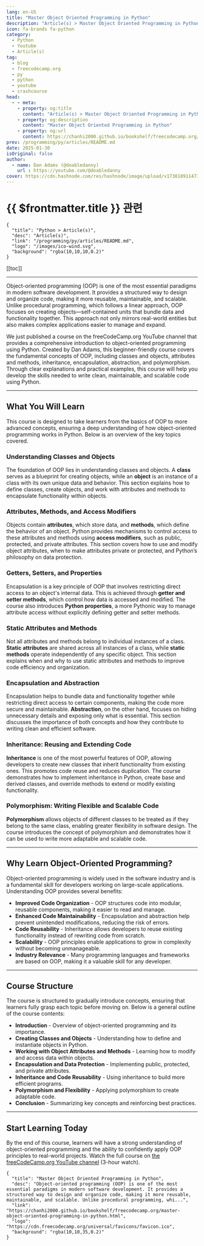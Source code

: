 ```yaml
---
lang: en-US
title: "Master Object Oriented Programming in Python"
description: "Article(s) > Master Object Oriented Programming in Python"
icon: fa-brands fa-python
category:
  - Python
  - Youtube
  - Article(s)
tag:
  - blog
  - freecodecamp.org
  - py
  - python
  - youtube
  - crashcourse
head:
  - - meta:
    - property: og:title
      content: "Article(s) > Master Object Oriented Programming in Python"
    - property: og:description
      content: "Master Object Oriented Programming in Python"
    - property: og:url
      content: https://chanhi2000.github.io/bookshelf/freecodecamp.org/master-object-oriented-programming-in-python.html
prev: /programming/py/articles/README.md
date: 2025-01-30
isOriginal: false
author:
  - name: Dan Adams (@doabledanny)
    url : https://youtube.com/@doabledanny
cover: https://cdn.hashnode.com/res/hashnode/image/upload/v1738189114736/ff24cbf4-c956-4944-8021-a682d31abc03.png
---
```


# {{ $frontmatter.title }} 관련

```component VPCard
{
  "title": "Python > Article(s)",
  "desc": "Article(s)",
  "link": "/programming/py/articles/README.md",
  "logo": "/images/ico-wind.svg",
  "background": "rgba(10,10,10,0.2)"
}
```

[[toc]]

---

<SiteInfo
  name="Master Object Oriented Programming in Python"
  desc="Object-oriented programming (OOP) is one of the most essential paradigms in modern software development. It provides a structured way to design and organize code, making it more reusable, maintainable, and scalable. Unlike procedural programming, whi..."
  url="https://freecodecamp.org/news/master-object-oriented-programming-in-python"
  logo="https://cdn.freecodecamp.org/universal/favicons/favicon.ico"
  preview="https://cdn.hashnode.com/res/hashnode/image/upload/v1738189114736/ff24cbf4-c956-4944-8021-a682d31abc03.png"/>

Object-oriented programming (OOP) is one of the most essential paradigms in modern software development. It provides a structured way to design and organize code, making it more reusable, maintainable, and scalable. Unlike procedural programming, which follows a linear approach, OOP focuses on creating objects—self-contained units that bundle data and functionality together. This approach not only mirrors real-world entities but also makes complex applications easier to manage and expand.

We just published a course on the freeCodeCamp.org YouTube channel that provides a comprehensive introduction to object-oriented programming using Python. Created by Dan Adams, this beginner-friendly course covers the fundamental concepts of OOP, including classes and objects, attributes and methods, inheritance, encapsulation, abstraction, and polymorphism. Through clear explanations and practical examples, this course will help you develop the skills needed to write clean, maintainable, and scalable code using Python.

---

## What You Will Learn

This course is designed to take learners from the basics of OOP to more advanced concepts, ensuring a deep understanding of how object-oriented programming works in Python. Below is an overview of the key topics covered.

### Understanding Classes and Objects

The foundation of OOP lies in understanding classes and objects. A **class** serves as a blueprint for creating objects, while an **object** is an instance of a class with its own unique data and behavior. This section explains how to define classes, create objects, and work with attributes and methods to encapsulate functionality within objects.

### Attributes, Methods, and Access Modifiers

Objects contain **attributes**, which store data, and **methods**, which define the behavior of an object. Python provides mechanisms to control access to these attributes and methods using **access modifiers**, such as public, protected, and private attributes. This section covers how to use and modify object attributes, when to make attributes private or protected, and Python’s philosophy on data protection.

### Getters, Setters, and Properties

Encapsulation is a key principle of OOP that involves restricting direct access to an object's internal data. This is achieved through **getter and setter methods**, which control how data is accessed and modified. The course also introduces **Python properties**, a more Pythonic way to manage attribute access without explicitly defining getter and setter methods.

### Static Attributes and Methods

Not all attributes and methods belong to individual instances of a class. **Static attributes** are shared across all instances of a class, while **static methods** operate independently of any specific object. This section explains when and why to use static attributes and methods to improve code efficiency and organization.

### Encapsulation and Abstraction

Encapsulation helps to bundle data and functionality together while restricting direct access to certain components, making the code more secure and maintainable. **Abstraction**, on the other hand, focuses on hiding unnecessary details and exposing only what is essential. This section discusses the importance of both concepts and how they contribute to writing clean and efficient software.

### Inheritance: Reusing and Extending Code

**Inheritance** is one of the most powerful features of OOP, allowing developers to create new classes that inherit functionality from existing ones. This promotes code reuse and reduces duplication. The course demonstrates how to implement inheritance in Python, create base and derived classes, and override methods to extend or modify existing functionality.

### Polymorphism: Writing Flexible and Scalable Code

**Polymorphism** allows objects of different classes to be treated as if they belong to the same class, enabling greater flexibility in software design. The course introduces the concept of polymorphism and demonstrates how it can be used to write more adaptable and scalable code.

---

## Why Learn Object-Oriented Programming?

Object-oriented programming is widely used in the software industry and is a fundamental skill for developers working on large-scale applications. Understanding OOP provides several benefits:

- **Improved Code Organization** - OOP structures code into modular, reusable components, making it easier to read and manage.
- **Enhanced Code Maintainability** - Encapsulation and abstraction help prevent unintended modifications, reducing the risk of errors.
- **Code Reusability** - Inheritance allows developers to reuse existing functionality instead of rewriting code from scratch.
- **Scalability** - OOP principles enable applications to grow in complexity without becoming unmanageable.
- **Industry Relevance** - Many programming languages and frameworks are based on OOP, making it a valuable skill for any developer.

---

## Course Structure

The course is structured to gradually introduce concepts, ensuring that learners fully grasp each topic before moving on. Below is a general outline of the course contents:

- **Introduction** - Overview of object-oriented programming and its importance.
- **Creating Classes and Objects** - Understanding how to define and instantiate objects in Python.
- **Working with Object Attributes and Methods** - Learning how to modify and access data within objects.
- **Encapsulation and Data Protection** - Implementing public, protected, and private attributes.
- **Inheritance and Code Reusability** - Using inheritance to build more efficient programs.
- **Polymorphism and Flexibility** - Applying polymorphism to create adaptable code.
- **Conclusion** - Summarizing key concepts and reinforcing best practices.

---

## Start Learning Today

By the end of this course, learners will have a strong understanding of object-oriented programming and the ability to confidently apply OOP principles to real-world projects. Watch the full course on [<FontIcon icon="fa-brands fa-youtube"/>the freeCodeCamp.org YouTube channel](https://youtu.be/iLRZi0Gu8Go) (3-hour watch).

<VidStack src="youtube/iLRZi0Gu8Go" />

<!-- TODO: add ARTICLE CARD -->
```component VPCard
{
  "title": "Master Object Oriented Programming in Python",
  "desc": "Object-oriented programming (OOP) is one of the most essential paradigms in modern software development. It provides a structured way to design and organize code, making it more reusable, maintainable, and scalable. Unlike procedural programming, whi...",
  "link": "https://chanhi2000.github.io/bookshelf/freecodecamp.org/master-object-oriented-programming-in-python.html",
  "logo": "https://cdn.freecodecamp.org/universal/favicons/favicon.ico",
  "background": "rgba(10,10,35,0.2)"
}
```
